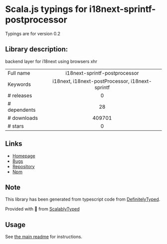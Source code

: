 
# Scala.js typings for i18next-sprintf-postprocessor

Typings are for version 0.2

## Library description:
backend layer for i18next using browsers xhr

|                    |                 |
| ------------------ | :-------------: |
| Full name          | i18next-sprintf-postprocessor |
| Keywords           | i18next, i18next-postProcessor, i18next-sprintf |
| # releases         | 0 |
| # dependents       | 28 |
| # downloads        | 409701 |
| # stars            | 0 |

## Links
- [Homepage](https://github.com/i18next/i18next-sprintf-postProcessor)
- [Bugs](https://github.com/i18next/i18next-sprintf-postProcessor)
- [Repository](https://github.com/i18next/i18next-sprintf-postProcessor)
- [Npm](https://www.npmjs.com/package/i18next-sprintf-postprocessor)
    


## Note
This library has been generated from typescript code from [DefinitelyTyped](https://definitelytyped.org).

Provided with :purple_heart: from [ScalablyTyped](https://github.com/oyvindberg/ScalablyTyped)

## Usage
See [the main readme](../../readme.md) for instructions.


